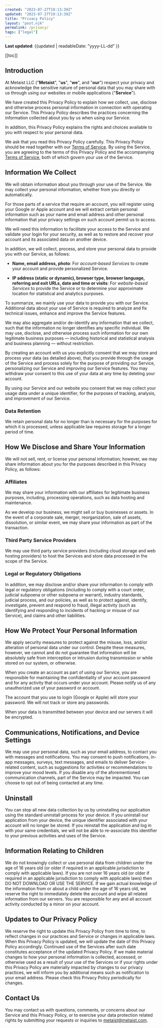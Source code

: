 ```yaml
---
created: "2023-07-27T19:13:39Z"
updated: "2023-07-27T19:13:39Z"
title: "Privacy Policy"
layout: "post.njk"
permalink: /privacy/
tags: ["legal"]
---
```


**Last updated**: {{updated | readableDate: "yyyy-LL-dd" }}

[[toc]]

## Introduction

At Metaist LLC ("**Metaist**", "**us**", "**we**", and "**our**") respect your privacy and acknowledge the sensitive nature of personal data that you may share with us through using our websites or mobile applications ("**Service**").

We have created this Privacy Policy to explain how we collect, use, disclose and otherwise process personal information in connection with operating our Service. This Privacy Policy describes the practices concerning the information collected about you by us when using our Service.

In addition, this Privacy Policy explains the rights and choices available to you with respect to your personal data.

We ask that you read this Privacy Policy carefully. This Privacy Policy should be read together with our [Terms of Service](/terms). By using the Service, you are agreeing to the terms of this Privacy Policy and the accompanying [Terms of Service](/terms), both of which govern your use of the Service.

## Information We Collect

We will obtain information about you through your use of the Service. We may collect your personal information, whether from you directly or automatically.

For those parts of a service that require an account, you will register using your Google or Apple account and we will extract certain personal information such as your name and email address and other personal information that your privacy settings on such account permit us to access.

We will need this information to facilitate your access to the Service and validate your login for your security, as well as to restore and recover your account and its associated data on another device.

In addition, we will collect, process, and store your personal data to provide you with our Service, as follows:

- **Name, email address, photo**: For _account-based Services_ to create your account and provide personalized Service.

- **IP address (static or dynamic), browser type, browser language, referring and exit URLs, date and time or visits**: For _website-based Services_ to provide the Service or to determine your approximate location for statistical and analytics purposes.

To summarize, we mainly use your data to provide you with our Service. Additional data about your use of Service is required to analyze and fix technical issues, enhance and improve the Service features.

We may also aggregate and/or de-identify any information that we collect, such that the information no longer identifies any specific individual. We may use, disclose, and otherwise process such information for our own legitimate business purposes — including historical and statistical analysis and business planning — without restriction.

By creating an account with us you explicitly consent that we may store and process your data (as detailed above), that you provide through the usage of the Service and process solely for the purpose of providing our Service, personalizing our Service and improving our Service features. You may withdraw your consent to this use of your data at any time by deleting your account.

By using our Service and our website you consent that we may collect your usage data under a unique identifier, for the purposes of tracking, analysis, and improvement of our Service.

### Data Retention

We retain personal data for no longer than is necessary for the purposes for which it is processed, unless applicable law requires storage for a longer period of time.

## How We Disclose and Share Your Information

We will not sell, rent, or license your personal information; however, we may share information about you for the purposes described in this Privacy Policy, as follows:

### Affiliates

We may share your information with our affiliates for legitimate business purposes, including, processing operations, such as data hosting and maintenance.

As we develop our business, we might sell or buy businesses or assets. In the event of a corporate sale, merger, reorganization, sale of assets, dissolution, or similar event, we may share your information as part of the transaction.

### Third Party Service Providers

We may use third party service providers (including cloud storage and web hosting providers) to host the Services and store data processed in the scope of the Service.

### Legal or Regulatory Obligations

In addition, we may disclose and/or share your information to comply with legal or regulatory obligations (including to comply with a court order, judicial subpoena or other subpoena or warrant), industry standards, judicial process, and our policies, as well as to protect against, identify, investigate, prevent and respond to fraud, illegal activity (such as identifying and responding to incidents of hacking or misuse of our Service), and claims and other liabilities.

## How We Protect Your Personal Information

We apply security measures to protect against the misuse, loss, and/or alteration of personal data under our control. Despite these measures, however, we cannot and do not guarantee that information will be absolutely safe from interception or intrusion during transmission or while stored on our system, or otherwise.

When you create an account as part of using our Service, you are responsible for maintaining the confidentiality of your account password and for any activity that occurs under your account. Please notify us of any unauthorized use of your password or account.

The account that you use to login (Google or Apple) will store your password. We will not track or store any passwords.

When your data is transmitted between your device and our servers it will be encrypted.

## Communications, Notifications, and Device Settings

We may use your personal data, such as your email address, to contact you with messages and notifications. You may consent to push notifications, in-app messages, surveys, text messages, and emails to deliver Service-related content, such as suggestions for activities or recommendations to improve your mood levels. If you disable any of the aforementioned communication channels, part of the Service may be impacted. You can choose to opt out of being contacted at any time.

## Uninstall

You can stop all new data collection by us by uninstalling our application using the standard uninstall process for your device. If you uninstall our application from your device, the unique identifier associated with your account will no longer be stored. If you reinstall the application and log in with your same credentials, we will not be able to re-associate this identifier to your previous activities and uses of the Service.

## Information Relating to Children

We do not knowingly collect or use personal data from children under the age of 16 years old (or older if required in an applicable jurisdiction to comply with applicable laws). If you are not over 16 years old (or older if required in an applicable jurisdiction to comply with applicable laws) then DO NOT DOWNLOAD OR USE THE SERVICE. If we gain actual knowledge of the information from or about a child under the age of 16 years old, we reserve the right to immediately delete the account and wipe all related information from our servers. You are responsible for any and all account activity conducted by a minor on your account.

## Updates to Our Privacy Policy

We reserve the right to update this Privacy Policy from time to time, to reflect changes in our practices and Service or changes in applicable laws. When this Privacy Policy is updated, we will update the date of this Privacy Policy accordingly. Continued use of the Services after such date constitutes acceptance of the updated Privacy Policy. If we make material changes to how your personal information is collected, accessed, or otherwise used as a result of your use of the Services or if your rights under this Privacy Policy are materially impacted by changes to our privacy practices, we will inform you by additional means such as notification to your email address. Please check this Privacy Policy periodically for changes.

## Contact Us

You may contact us with questions, comments, or concerns about our Service and this Privacy Policy, or to exercise your data protection related rights by submitting your requests or inquiries to [metaist@metaist.com](mailto:metaist@metaist.com).
